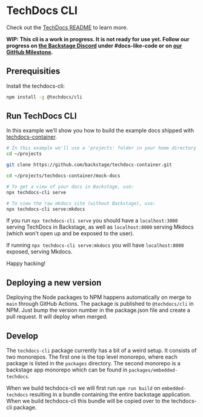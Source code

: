# TechDocs CLI

Check out the [TechDocs README](https://github.com/backstage/backstage/blob/master/plugins/techdocs/README.md) to learn more.

**WIP: This cli is a work in progress. It is not ready for use yet. Follow our progress on [the Backstage Discord](https://discord.gg/MUpMjP2) under #docs-like-code or on [our GitHub Milestone](https://github.com/backstage/backstage/milestone/15).**

## Prerequisities

Install the techdocs-cli:

```bash
npm install -g @techdocs/cli
```

## Run TechDocs CLI

In this example we'll show you how to build the example docs shipped with [techdocs-container](https://github.com/backstage/techdocs-container).

```bash
# In this example we'll use a 'projects' folder in your home directory to check out backstage, but feel free to pick whatever folder you prefer.
cd ~/projects

git clone https://github.com/backstage/techdocs-container.git

cd ~/projects/techdocs-container/mock-docs

# To get a view of your docs in Backstage, use:
npx techdocs-cli serve

# To view the raw mkdocs site (without Backstage), use:
npx techdocs-cli serve:mkdocs
```

If you run `npx techdocs-cli serve` you should have a `localhost:3000` serving TechDocs in Backstage, as well as `localhost:8000` serving Mkdocs (which won't open up and be exposed to the user).

If running `npx techdocs-cli serve:mkdocs` you will have `localhost:8000` exposed, serving Mkdocs.

Happy hacking!

## Deploying a new version

Deploying the Node packages to NPM happens automatically on merge to `main` through GitHub Actions. The package is published to `@techdocs/cli` in NPM. Just bump the version number in the package.json file and create a pull request. It will deploy when merged.


## Develop

The `techdocs-cli` package currently has a bit of a weird setup. It consists of two monorepos. The first one is the top level monorepo, where each package is listed in the `packages` directory. The second monorepo is a backstage app monorepo which can be found in `packages/embedded-techdocs`.

When we build techdocs-cli we will first run `npm run build` on `embedded-techdocs` resulting in a bundle containing the entire backstage application. When we build techdocs-cli this bundle will be copied over to the techdocs-cli package.